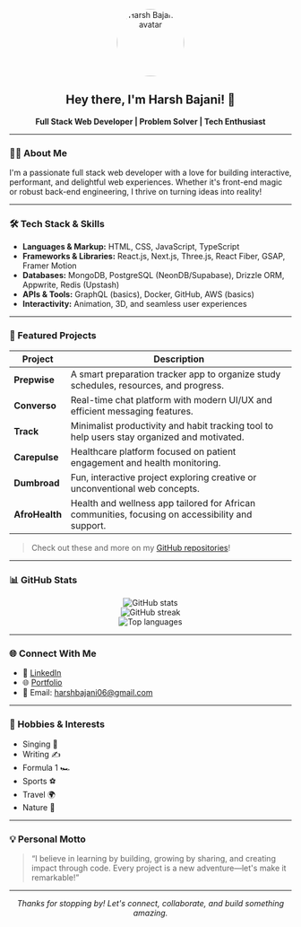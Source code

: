 <!-- Profile README for harshbajani -->

<p align="center">
  <img src="https://avatars.githubusercontent.com/u/harshbajani?v=4" width="120" style="border-radius:50%;" alt="Harsh Bajani's avatar"/>
</p>

<h2 align="center">Hey there, I'm Harsh Bajani! 👋</h2>
<p align="center">
  <b>Full Stack Web Developer | Problem Solver | Tech Enthusiast</b>
</p>

---

### 👨‍💻 About Me

I'm a passionate full stack web developer with a love for building interactive, performant, and delightful web experiences. Whether it's front-end magic or robust back-end engineering, I thrive on turning ideas into reality!

---

### 🛠️ Tech Stack & Skills

- **Languages & Markup:** HTML, CSS, JavaScript, TypeScript
- **Frameworks & Libraries:** React.js, Next.js, Three.js, React Fiber, GSAP, Framer Motion
- **Databases:** MongoDB, PostgreSQL (NeonDB/Supabase), Drizzle ORM, Appwrite, Redis (Upstash)
- **APIs & Tools:** GraphQL (basics), Docker, GitHub, AWS (basics)
- **Interactivity:** Animation, 3D, and seamless user experiences

---

### 🚀 Featured Projects

| Project     | Description                                                                                      |
|-------------|--------------------------------------------------------------------------------------------------|
| **Prepwise**   | A smart preparation tracker app to organize study schedules, resources, and progress.            |
| **Converso**   | Real-time chat platform with modern UI/UX and efficient messaging features.                     |
| **Track**      | Minimalist productivity and habit tracking tool to help users stay organized and motivated.      |
| **Carepulse**  | Healthcare platform focused on patient engagement and health monitoring.                        |
| **Dumbroad**   | Fun, interactive project exploring creative or unconventional web concepts.                     |
| **AfroHealth** | Health and wellness app tailored for African communities, focusing on accessibility and support.|

> Check out these and more on my [GitHub repositories](https://github.com/harshbajani?tab=repositories)!

---

### 📊 GitHub Stats

<p align="center">
  <img src="https://github-readme-stats.vercel.app/api?username=harshbajani&show_icons=true&hide_title=true&theme=github_dark&hide_border=true" alt="GitHub stats" />
  <br/>
  <img src="https://github-readme-streak-stats.herokuapp.com?user=harshbajani&theme=github-dark&hide_border=true" alt="GitHub streak" />
  <br/>
  <img src="https://github-readme-stats.vercel.app/api/top-langs/?username=harshbajani&layout=compact&theme=github_dark&hide_border=true" alt="Top languages" />
</p>

---

### 🌐 Connect With Me

- 💼 [LinkedIn](https://www.linkedin.com/in/harsh-bajani-9689a0172/)
- 🌐 [Portfolio](https://portfolio-updated-chi-hazel.vercel.app/)
- 📧 Email: harshbajani06@gmail.com

---

### 🎵 Hobbies & Interests

- Singing 🎤
- Writing ✍️
- Formula 1 🏎️
- Sports ⚽
- Travel 🌍
- Nature 🌿

---

### 💡 Personal Motto

> “I believe in learning by building, growing by sharing, and creating impact through code. Every project is a new adventure—let's make it remarkable!”

---

<p align="center">
  <em>Thanks for stopping by! Let's connect, collaborate, and build something amazing.</em>
</p>
